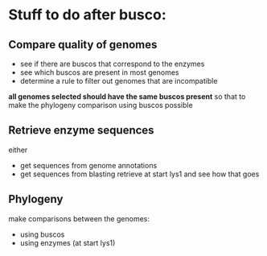 # Stuff to do after busco:

## Compare quality of genomes
- see if there are buscos that correspond to the enzymes
- see which buscos are present in most genomes
- determine a rule to filter out genomes that are incompatible

**all genomes selected should have the same buscos present** so that to make the phylogeny comparison using buscos possible

## Retrieve enzyme sequences
either 
- get sequences from genome annotations
- get sequences from blasting
retrieve at start lys1 and see how that goes

## Phylogeny 
make comparisons between the genomes:
- using buscos
- using enzymes (at start lys1)